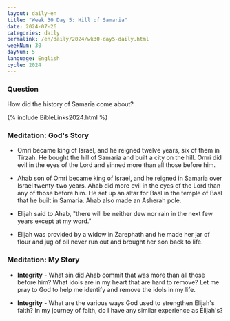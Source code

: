 ```yaml
---
layout: daily-en
title: "Week 30 Day 5: Hill of Samaria"
date: 2024-07-26
categories: daily
permalink: /en/daily/2024/wk30-day5-daily.html
weekNum: 30
dayNum: 5
language: English
cycle: 2024
---
```


### Question     
How did the history of Samaria come about?

{% include BibleLinks2024.html %} 

### Meditation: God's Story   
+ Omri became king of Israel, and he reigned twelve years, six of them in Tirzah. He bought the hill of Samaria and built a city on the hill. Omri did evil in the eyes of the Lord and sinned more than all those before him. 

+ Ahab son of Omri became king of Israel, and he reigned in Samaria over Israel twenty-two years. Ahab did more evil in the eyes of the Lord than any of those before him. He set up an altar for Baal in the temple of Baal that he built in Samaria. Ahab also made an Asherah pole. 

+ Elijah said to Ahab, "there will be neither dew nor rain in the next few years except at my word." 

+ Elijah was provided by a widow in Zarephath and he made her jar of flour and jug of oil never run out and brought her son back to life. 

### Meditation: My Story   
+ **Integrity** - What sin did Ahab commit that was more than all those before him? What idols are in my heart that are hard to remove? Let me pray to God to help me identify and remove the idols in my life. 

+ **Integrity** - What are the various ways God used to strengthen Elijah's faith? In my journey of faith, do I have any similar experience as Elijah's? 
